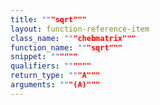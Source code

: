 ```yaml
---
title: """sqrt"""
layout: function-reference-item
class_name: """chebmatrix"""
function_name: """sqrt"""
snippet: """"""
qualifiers: """"""
return_type: """A"""
arguments: """(A)"""
---
```


